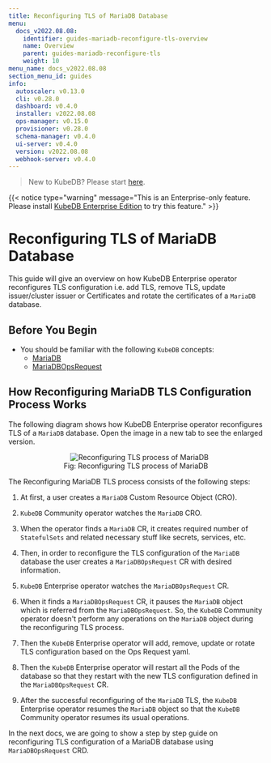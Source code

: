 ```yaml
---
title: Reconfiguring TLS of MariaDB Database
menu:
  docs_v2022.08.08:
    identifier: guides-mariadb-reconfigure-tls-overview
    name: Overview
    parent: guides-mariadb-reconfigure-tls
    weight: 10
menu_name: docs_v2022.08.08
section_menu_id: guides
info:
  autoscaler: v0.13.0
  cli: v0.28.0
  dashboard: v0.4.0
  installer: v2022.08.08
  ops-manager: v0.15.0
  provisioner: v0.28.0
  schema-manager: v0.4.0
  ui-server: v0.4.0
  version: v2022.08.08
  webhook-server: v0.4.0
---
```


> New to KubeDB? Please start [here](/docs/v2022.08.08/README).

{{< notice type="warning" message="This is an Enterprise-only feature. Please install [KubeDB Enterprise Edition](/docs/v2022.08.08/setup/install/enterprise) to try this feature." >}}

# Reconfiguring TLS of MariaDB Database

This guide will give an overview on how KubeDB Enterprise operator reconfigures TLS configuration i.e. add TLS, remove TLS, update issuer/cluster issuer or Certificates and rotate the certificates of a `MariaDB` database.

## Before You Begin

- You should be familiar with the following `KubeDB` concepts:
  - [MariaDB](/docs/v2022.08.08/guides/mariadb/concepts/mariadb)
  - [MariaDBOpsRequest](/docs/v2022.08.08/guides/mariadb/concepts/opsrequest)

## How Reconfiguring MariaDB TLS Configuration Process Works

The following diagram shows how KubeDB Enterprise operator reconfigures TLS of a `MariaDB` database. Open the image in a new tab to see the enlarged version.

<figure align="center">
  <img alt="Reconfiguring TLS process of MariaDB" src="/docs/v2022.08.08/guides/mariadb/reconfigure-tls/overview/images/reconfigure-tls.jpeg">
<figcaption align="center">Fig: Reconfiguring TLS process of MariaDB</figcaption>
</figure>

The Reconfiguring MariaDB TLS process consists of the following steps:

1. At first, a user creates a `MariaDB` Custom Resource Object (CRO).

2. `KubeDB` Community operator watches the `MariaDB` CRO.

3. When the operator finds a `MariaDB` CR, it creates required number of `StatefulSets` and related necessary stuff like secrets, services, etc.

4. Then, in order to reconfigure the TLS configuration of the `MariaDB` database the user creates a `MariaDBOpsRequest` CR with desired information.

5. `KubeDB` Enterprise operator watches the `MariaDBOpsRequest` CR.

6. When it finds a `MariaDBOpsRequest` CR, it pauses the `MariaDB` object which is referred from the `MariaDBOpsRequest`. So, the `KubeDB` Community operator doesn't perform any operations on the `MariaDB` object during the reconfiguring TLS process.  

7. Then the `KubeDB` Enterprise operator will add, remove, update or rotate TLS configuration based on the Ops Request yaml.

8. Then the `KubeDB` Enterprise operator will restart all the Pods of the database so that they restart with the new TLS configuration defined in the `MariaDBOpsRequest` CR.

9. After the successful reconfiguring of the `MariaDB` TLS, the `KubeDB` Enterprise operator resumes the `MariaDB` object so that the `KubeDB` Community operator resumes its usual operations.

In the next docs, we are going to show a step by step guide on reconfiguring TLS configuration of a MariaDB database using `MariaDBOpsRequest` CRD.